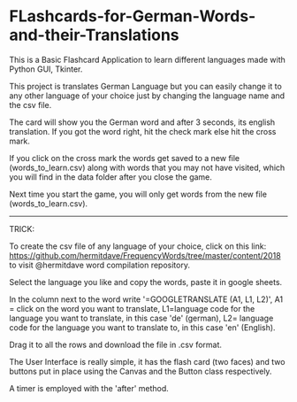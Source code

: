 # FLashcards-for-German-Words-and-their-Translations
This is a Basic Flashcard Application to learn different languages made with Python GUI, Tkinter.

This project is translates German Language but you can easily change it to any other language of your choice just by changing the language name and the csv file.

The card will show you the German word and after 3 seconds, its english translation. If you got the word right, hit the check mark else hit the cross mark.

If you click on the cross mark the words get saved to a new file (words_to_learn.csv) along with words that you may not have visited, which you will find in the data folder after you close the game.

Next time you start the game, you will only get words from the new file (words_to_learn.csv).

-----------------------------------------------------------------------------------------------------------------------------------------------------------------------------------

TRICK:

To create the csv file of any language of your choice, click on this link: https://github.com/hermitdave/FrequencyWords/tree/master/content/2018 to visit @hermitdave word compilation repository. 

Select the language you like and copy the words, paste it in google sheets.

In the column next to the word write '=GOOGLETRANSLATE (A1, L1, L2)', 
A1 = click on the word you want to translate,
L1=language code for the language you want to translate, in this case 'de' (german),
L2= language code for the language you want to translate to, in this case 'en' (English). 

Drag it to all the rows and download the file in .csv format.

The User Interface is really simple, it has the flash card (two faces) and two buttons put in place using the Canvas and the Button class respectively.

A timer is employed with the 'after' method.
